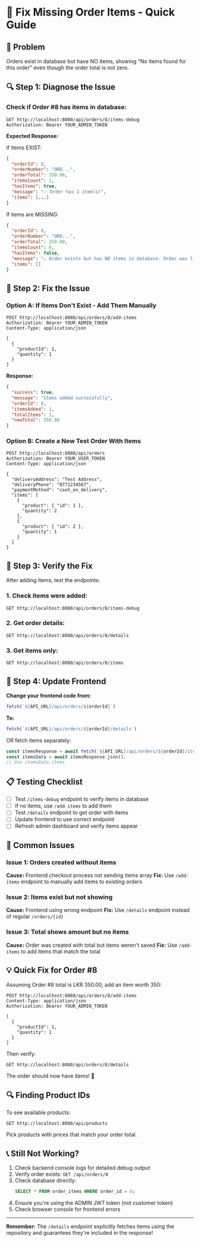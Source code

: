 # 🔧 Fix Missing Order Items - Quick Guide

## 🎯 Problem
Orders exist in database but have NO items, showing "No items found for this order" even though the order total is not zero.

## 🔍 Step 1: Diagnose the Issue

### Check if Order #8 has items in database:

```http
GET http://localhost:8080/api/orders/8/items-debug
Authorization: Bearer YOUR_ADMIN_TOKEN
```

**Expected Response:**

If items EXIST:
```json
{
  "orderId": 8,
  "orderNumber": "ORD...",
  "orderTotal": 350.00,
  "itemsCount": 1,
  "hasItems": true,
  "message": "✅ Order has 1 item(s)",
  "items": [...]
}
```

If items are MISSING:
```json
{
  "orderId": 8,
  "orderNumber": "ORD...",
  "orderTotal": 350.00,
  "itemsCount": 0,
  "hasItems": false,
  "message": "⚠️ Order exists but has NO items in database. Order was likely created incorrectly.",
  "items": []
}
```

## 🔧 Step 2: Fix the Issue

### Option A: If Items Don't Exist - Add Them Manually

```http
POST http://localhost:8080/api/orders/8/add-items
Authorization: Bearer YOUR_ADMIN_TOKEN
Content-Type: application/json

[
  {
    "productId": 1,
    "quantity": 1
  }
]
```

**Response:**
```json
{
  "success": true,
  "message": "Items added successfully",
  "orderId": 8,
  "itemsAdded": 1,
  "totalItems": 1,
  "newTotal": 350.00
}
```

### Option B: Create a New Test Order With Items

```http
POST http://localhost:8080/api/orders
Authorization: Bearer YOUR_USER_TOKEN
Content-Type: application/json

{
  "deliveryAddress": "Test Address",
  "deliveryPhone": "0771234567",
  "paymentMethod": "cash_on_delivery",
  "items": [
    {
      "product": { "id": 1 },
      "quantity": 2
    },
    {
      "product": { "id": 2 },
      "quantity": 1
    }
  ]
}
```

## 🧪 Step 3: Verify the Fix

After adding items, test the endpoints:

### 1. Check items were added:
```http
GET http://localhost:8080/api/orders/8/items-debug
```

### 2. Get order details:
```http
GET http://localhost:8080/api/orders/8/details
```

### 3. Get items only:
```http
GET http://localhost:8080/api/orders/8/items
```

## 🎯 Step 4: Update Frontend

**Change your frontend code from:**
```javascript
fetch(`${API_URL}/api/orders/${orderId}`)
```

**To:**
```javascript
fetch(`${API_URL}/api/orders/${orderId}/details`)
```

OR fetch items separately:
```javascript
const itemsResponse = await fetch(`${API_URL}/api/orders/${orderId}/items`);
const itemsData = await itemsResponse.json();
// Use itemsData.items
```

## 📋 Testing Checklist

- [ ] Test `/items-debug` endpoint to verify items in database
- [ ] If no items, use `/add-items` to add them
- [ ] Test `/details` endpoint to get order with items
- [ ] Update frontend to use correct endpoint
- [ ] Refresh admin dashboard and verify items appear

## 🚨 Common Issues

### Issue 1: Orders created without items
**Cause:** Frontend checkout process not sending items array
**Fix:** Use `/add-items` endpoint to manually add items to existing orders

### Issue 2: Items exist but not showing
**Cause:** Frontend using wrong endpoint
**Fix:** Use `/details` endpoint instead of regular `/orders/{id}`

### Issue 3: Total shows amount but no items
**Cause:** Order was created with total but items weren't saved
**Fix:** Use `/add-items` to add items that match the total

## 💡 Quick Fix for Order #8

Assuming Order #8 total is LKR 350.00, add an item worth 350:

```http
POST http://localhost:8080/api/orders/8/add-items
Content-Type: application/json
Authorization: Bearer YOUR_ADMIN_TOKEN

[
  {
    "productId": 1,
    "quantity": 1
  }
]
```

Then verify:
```http
GET http://localhost:8080/api/orders/8/details
```

The order should now have items! 🎉

## 🔍 Finding Product IDs

To see available products:
```http
GET http://localhost:8080/api/products
```

Pick products with prices that match your order total.

## 📞 Still Not Working?

1. Check backend console logs for detailed debug output
2. Verify order exists: `GET /api/orders/8`
3. Check database directly:
   ```sql
   SELECT * FROM order_items WHERE order_id = 8;
   ```
4. Ensure you're using the ADMIN JWT token (not customer token)
5. Check browser console for frontend errors

---

**Remember:** The `/details` endpoint explicitly fetches items using the repository and guarantees they're included in the response!
